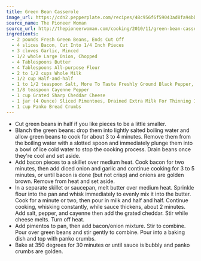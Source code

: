 ```yaml
---
title: Green Bean Casserole
image_url: https://cdn2.pepperplate.com/recipes/48c956f6f59043ad8fa94bb6322859ce.jpg
source_name: The Pioneer Woman
source_url: http://thepioneerwoman.com/cooking/2010/11/green-bean-casserole/
ingredients:
  - 2 pounds Fresh Green Beans, Ends Cut Off
  - 4 slices Bacon, Cut Into 1/4 Inch Pieces
  - 3 cloves Garlic, Minced
  - 1/2 whole Large Onion, Chopped
  - 4 Tablespoons Butter
  - 4 Tablespoons All-purpose Flour
  - 2 to 1/2 cups Whole Milk
  - 1/2 cup Half-and-half
  - 1 to 1/2 teaspoon Salt, More To Taste Freshly Ground Black Pepper, To Taste
  - 1/8 teaspoon Cayenne Pepper
  - 1 cup Grated Sharp Cheddar Cheese
  - 1 jar (4 Ounce) Sliced Pimentoes, Drained Extra Milk For Thinning If Necessary
  - 1 cup Panko Bread Crumbs
---
```


* Cut green beans in half if you like pieces to be a little smaller.
* Blanch the green beans: drop them into lightly salted boiling water and allow green beans to cook for about 3 to 4 minutes. Remove them from the boiling water with a slotted spoon and immediately plunge them into a bowl of ice cold water to stop the cooking process. Drain beans once they're cool and set aside.
* Add bacon pieces to a skillet over medium heat. Cook bacon for two minutes, then add diced onion and garlic and continue cooking for 3 to 5 minutes, or until bacon is done (but not crisp) and onions are golden brown. Remove from heat and set aside.
* In a separate skillet or saucepan, melt butter over medium heat. Sprinkle flour into the pan and whisk immediately to evenly mix it into the butter. Cook for a minute or two, then pour in milk and half and half. Continue cooking, whisking constantly, while sauce thickens, about 2 minutes. Add salt, pepper, and cayenne then add the grated cheddar. Stir while cheese melts. Turn off heat.
* Add pimentos to pan, then add bacon/onion mixture. Stir to combine. Pour over green beans and stir gently to combine. Pour into a baking dish and top with panko crumbs.
* Bake at 350 degrees for 30 minutes or until sauce is bubbly and panko crumbs are golden.
